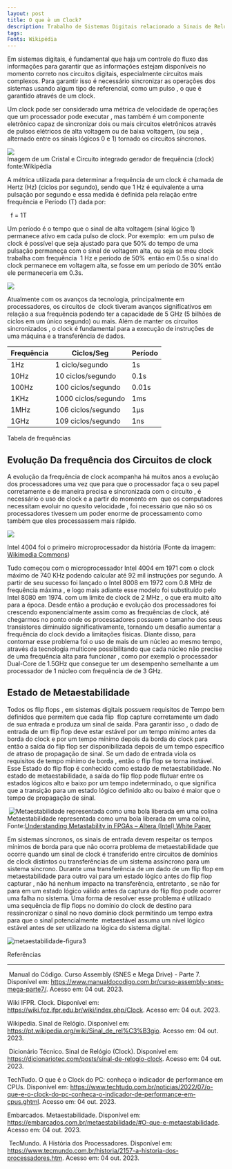 ```yaml
---
layout: post
title: O que è um Clock?
description: Trabalho de Sistemas Digitais relacionado a Sinais de Relógio (clock)
tags: 
Fonts: Wikipédia
---
```



Em sistemas digitais, é fundamental que haja um controle do fluxo das informações para garantir que as informações estejam disponíveis no momento correto nos circuitos digitais, especialmente circuitos mais complexos. Para garantir isso é necessário sincronizar as operações dos sistemas usando algum tipo de referencial, como um pulso , o que é garantido através de um clock.

Um clock pode ser considerado uma métrica de velocidade de operações que um processador pode executar , mas também é um componente eletrônico capaz de sincronizar dois ou mais circuitos eletrônicos através de pulsos elétricos de alta voltagem ou de baixa voltagem, (ou seja , alternado entre os sinais lógicos 0 e 1) tornado os circuitos síncronos.

  
![](https://lh7-rt.googleusercontent.com/docsz/AD_4nXdj9RYAlEj8qPncmM2e0y5wLe735CaWivR-0GE1El9o-VWf-s_kyS2U0CZH5VWxG5gMkLnr49crdAA2Uw-ZREaq0u5HEr_cL67LhnHhGhj_CFCoSbbk_DR3CA4hVWXiRUpVYe-7CnkOHVlH9G8knVzy61Fr?key=fJd0peSDsd8nPIe_BCNePA)  
Imagem de um Cristal e [](https://pt.wikipedia.org/wiki/Circuito_integrado)Circuito integrado gerador de frequência (clock)
fonte:Wikipédia

  

A métrica utilizada para determinar a frequência de um clock é chamada de Hertz (Hz) (ciclos por segundo), sendo que 1 Hz é equivalente a uma pulsação por segundo e essa medida é definida pela relação entre frequência e Período (T) dada por:


  f = 1T

Um período é o tempo que o sinal de alta voltagem (sinal lógico 1) permanece ativo em cada pulso de clock. Por exemplo:  em um pulso de clock é possível que seja ajustado para que 50% do tempo de uma pulsação permaneça com o sinal de voltagem alta, ou seja se meu clock trabalha com frequência  1 Hz e período de 50%  então em 0.5s o sinal do clock permanece em voltagem alta, se fosse em um período de 30% então ele permaneceria em 0.3s.

![](https://lh7-rt.googleusercontent.com/docsz/AD_4nXeJpwmbiS9pu6shv8Bw_fNxwseXykQgF9NFyOuuuItpWkj6nMbOfcT3Bvql9vPCnhOCr8iggQd7mVP8EpOAyCk7jj_M0k72ZX8BKl1v_b5alDewcMaTWJ6J6RYVdjNbyEM1jVjAN3ix5A0HluDiOYvwOf8?key=fJd0peSDsd8nPIe_BCNePA)

Atualmente com os avanços da tecnologia, principalmente em processadores, os circuitos de  clock tiveram avanços significativos em relação a sua frequência podendo ter a capacidade de 5 GHz (5 bilhões de ciclos em um único segundo) ou mais. Além de manter os circuitos sincronizados , o clock é fundamental para a execução de instruções de uma máquina e a transferência de dados.

| Frequência | Ciclos/Seg          | Período |
| ---------- | ------------------- | ------- |
| 1Hz        | 1 ciclo/segundo     | 1s      |
| 10Hz       | 10 ciclos/segundo   | 0.1s    |
| 100Hz      | 100 ciclos/segundo  | 0.01s   |
| 1KHz       | 1000 ciclos/segundo | 1ms     |
| 1MHz       | 106 ciclos/segundo  | 1μs     |
| 1GHz       | 109 ciclos/segundo  | 1ns     |
Tabela de frequências 


## Evolução Da frequência dos Circuitos de clock


A evolução da frequência de clock acompanha há muitos anos a evolução dos processadores uma vez que para que o processador faça o seu papel corretamente e de maneira precisa e sincronizada com o circuito , é necessário o uso de clock e a partir do momento em  que os computadores necessitam evoluir no quesito velocidade , foi necessário que não só os processadores tivessem um poder enorme de processamento como também que eles processassem mais rápido.

  

![](https://lh7-rt.googleusercontent.com/docsz/AD_4nXckbZ8DvBlBZwom_-rqZBdYR0-m530o56SRRagez29U4QaCnXNEGIGJ4APqdTl20_LlCxLbDJAq_D4kp2ohOAkwUAf6MMbZA2-3tk1bhGI6amQMw5JUA3rGKThxrMaNhKy8ng3aSrQyKMF_u6oD2zBYC-Sf?key=fJd0peSDsd8nPIe_BCNePA)

Intel 4004 foi o primeiro microprocessador da história (Fonte da imagem: [Wikimedia Commons](http://commons.wikimedia.org))

  

Tudo começou com o microprocessador Intel 4004 em 1971 com o clock máximo de 740 KHz podendo calcular até 92 mil instruções por segundo. A partir de seu sucesso foi lançado o Intel 8008 em 1972 com 0.8 MHz de frequência máxima , e logo mais adiante esse modelo foi substituído pelo Intel 8080 em 1974. com um limite de clock de 2 MHz , o que era muito alto para a época. Desde então a produção e evolução dos processadores foi crescendo exponencialmente assim como as frequências de clock, até chegarmos no ponto onde os processadores possuem o tamanho dos seus transistores diminuído significativamente, tornando um desafio aumentar a frequência do clock devido a limitações físicas. Diante disso, para contornar esse problema foi o uso de mais de um núcleo ao mesmo tempo, através da tecnologia multicore possibilitando que cada núcleo não precise de uma frequência alta para funcionar , como por exemplo o processador Dual-Core de 1.5GHz que consegue ter um desempenho semelhante a um processador de 1 núcleo com frequência de de 3 GHz.


## Estado de Metaestabilidade
  

Todos os flip flops , em sistemas digitais possuem requisitos de Tempo bem definidos que permitem que cada flip  flop capture corretamente um dado de sua entrada e produza um sinal de saída. Para garantir isso , o dado de entrada de um flip flop deve estar estável por um tempo mínimo antes da borda do clock e por um tempo mínimo depois da borda do clock para então a saída do flip flop ser disponibilizada depois de um tempo específico de atraso de propagação de sinal. Se um dado de entrada viola os requisitos de tempo mínimo de borda , então o flip flop se torna instável. Esse Estado do flip flop é conhecido como estado de metaestabilidade. No estado de metaestabilidade, a saída do flip flop pode flutuar entre os estados lógicos alto e baixo por um tempo indeterminado, o que significa que a transição para um estado lógico definido alto ou baixo é maior que o tempo de propagação de sinal.

 ![Metaestabilidade representada como uma bola liberada em uma colina](https://lh7-rt.googleusercontent.com/docsz/AD_4nXcPzML66-Yl5QtxZuTeKRVD9X6E18XG6YYBKFuhdlWw1mrSaVQWpnSwWqLBzftwYqohXW9kDz56TuNduv8EaI94fFqEkduKdAlAuyMWkG5IlxeaBMn4jpbVm75CaFtZmLVwJxcjzVItEHRTsE2nyrG-59Q?key=fJd0peSDsd8nPIe_BCNePA)
Metaestabilidade representada como uma bola liberada em uma colina, Fonte:[Understanding Metastability in FPGAs – Altera (Intel) White Paper](https://www.altera.com/en_US/pdfs/literature/wp/wp-01082-quartus-ii-metastability.pdf)

  

Em sistemas síncronos, os sinais de entrada devem respeitar os tempos mínimos de borda para que não ocorra problema de metaestabilidade que ocorre quando um sinal de clock é transferido entre circuitos de domínios de clock distintos ou transferências de um sistema assíncrono para um sistema síncrono. Durante uma transferência de um dado de um flip flop em metaestabilidade para outro vai para um estado lógico antes do flip flop capturar , não há nenhum impacto na transferência, entretanto , se não for para em um estado lógico válido antes da captura do flip flop pode ocorrer uma falha no sistema. Uma forma de resolver esse problema é utilizado uma sequência de flip flops no domínio do clock de destino para ressincronizar o sinal no novo domínio clock permitindo um tempo extra  para que o sinal potencialmente  metaestável assuma um nível lógico estável antes de ser utilizado na lógica do sistema digital.

![metaestabilidade-figura3](https://lh7-rt.googleusercontent.com/docsz/AD_4nXf_kpcEXASunkOqbwctbENOpUQrHpCGaHa8CaA3NqJlWkiF2m5V0KHioxbOWaBk6RhKKZkMcDnYWpUX55n3aN9wt--waao27psubWS2vX7ZzhAC8GBnAE_kspzfxPOvN_h-6MRfINPS4-k_7dbXXRlZ5AU3?key=fJd0peSDsd8nPIe_BCNePA)  

  
  
  
  

Referências

---

 Manual do Código. Curso Assembly (SNES e Mega Drive) - Parte 7. Disponível em: <https://www.manualdocodigo.com.br/curso-assembly-snes-mega-parte7/>. Acesso em: 04 out. 2023.

Wiki IFPR. Clock. Disponível em: <https://wiki.foz.ifpr.edu.br/wiki/index.php/Clock>. Acesso em: 04 out. 2023.

Wikipedia. Sinal de Relógio. Disponível em: <https://pt.wikipedia.org/wiki/Sinal_de_rel%C3%B3gio>. Acesso em: 04 out. 2023.

 Dicionário Técnico. Sinal de Relógio (Clock). Disponível em: <https://dicionariotec.com/posts/sinal-de-relogio-clock>. Acesso em: 04 out. 2023.

TechTudo. O que é o Clock do PC: conheça o indicador de performance em CPUs. Disponível em: <https://www.techtudo.com.br/noticias/2022/07/o-que-e-o-clock-do-pc-conheca-o-indicador-de-performance-em-cpus.ghtml>. Acesso em: 04 out. 2023.

Embarcados. Metaestabilidade. Disponível em: <https://embarcados.com.br/metaestabilidade/#O-que-e-metaestabilidade>. Acesso em: 04 out. 2023.

 TecMundo. A História dos Processadores. Disponível em: 
<https://www.tecmundo.com.br/historia/2157-a-historia-dos-processadores.htm>. Acesso em: 04 out. 2023.
